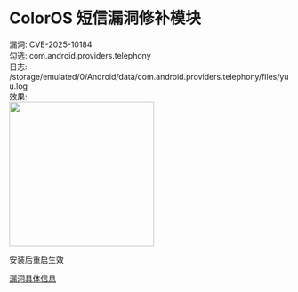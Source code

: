 # ColorOS 短信漏洞修补模块

漏洞: CVE-2025-10184  
勾选: com.android.providers.telephony  
日志: /storage/emulated/0/Android/data/com.android.providers.telephony/files/yuu.log  
效果:  
<img src="http://upforme.ru/uploads/001c/43/d3/2/255467.jpg" width="260">  

安装后重启生效  

[漏洞具体信息](https://github.com/yuuouu/ColorOS-CVE-2025-10184)
